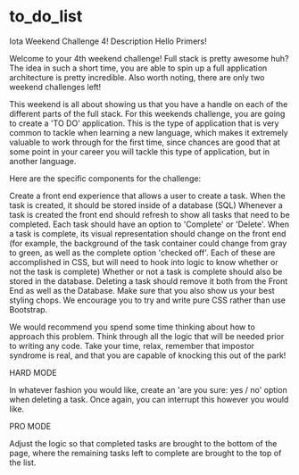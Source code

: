 # to_do_list
Iota Weekend Challenge 4!
Description
Hello Primers!

Welcome to your 4th weekend challenge! 
Full stack is pretty awesome huh? The idea in such a short time, you are able to spin up a full application architecture is 
pretty incredible. Also worth noting, there are only two weekend challenges left!

This weekend is all about showing us that you have a handle on each of the different parts of the full stack. 
For this weekends challenge, you are going to create a 'TO DO' application. This is the type of application that is 
very common to tackle when learning a new language, which makes it extremely valuable to work through for the first time, 
since chances are good that at some point in your career you will tackle this type of application, but in another language.

Here are the specific components for the challenge:

Create a front end experience that allows a user to create a task.
When the task is created, it should be stored inside of a database (SQL)
Whenever a task is created the front end should refresh to show all tasks that need to be completed.
Each task should have an option to 'Complete' or 'Delete'.
When a task is complete, its visual representation should change on the front end (for example, the background of the 
task container could change from gray to green, as well as the complete option 'checked off'. Each of these are 
accomplished in CSS, but will need to hook into logic to know whether or not the task is complete)
Whether or not a task is complete should also be stored in the database.
Deleting a task should remove it both from the Front End as well as the Database.
Make sure that you also show us your best styling chops. We encourage you to try and write pure CSS rather than use 
Bootstrap.

We would recommend you spend some time thinking about how to approach this problem. Think through all the logic that 
will be needed prior to writing any code. Take your time, relax, remember that impostor syndrome is real, and that you 
are capable of knocking this out of the park!

HARD MODE

In whatever fashion you would like, create an 'are you sure: yes / no' option when deleting a task. Once again, you can 
interrupt this however you would like.

PRO MODE

Adjust the logic so that completed tasks are brought to the bottom of the page, where the remaining tasks left to 
complete are brought to the top of the list.
